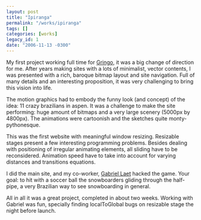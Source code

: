 ```yaml
---
layout: post
title: "Ipiranga"
permalink: "/works/ipiranga"
tags: []
categories: [works]
legacy_id: 1
date: "2006-11-13 -0300"
---
```

My first project working full time for [Gringo](http://www.gringo.nu), it was a big change of direction for me. After years making sites with a lots of minimalist, vector contents, I was presented with a rich, baroque bitmap layout and site navigation. Full of many details and an interesting proposition, it was very challenging to bring this vision into life.

The motion graphics had to embody the funny look (and concept) of the idea: 11 crazy brazilians in aspen. It was a challenge to make the site performing: huge amount of bitmaps and a very large scenery (5000px by 4800px). The animations were cartoonish and the sketches quite monty-pythonesque.

This was the first website with meaningful window resizing. Resizable stages present a few interesting programming problems. Besides dealing with positioning of irregular animating elements, all sliding have to be reconsidered. Animation speed have to take into account for varying distances and transitions equations.

I did the main site, and my co-worker, [Gabriel Laet](http://gabriellaet.com) hacked the game. Your goal: to hit with a soccer ball the snowboarders gliding through the half-pipe, a very Brazilian way to see snowboarding in general.

All in all it was a great project, completed in about two weeks. Working with Gabriel was fun, specially finding localToGlobal bugs on resizable stage the night before launch.